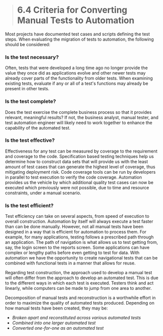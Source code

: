 > # **6.4** Criteria for Converting Manual Tests to Automation

Most projects have documented test cases and scripts defining the test steps. When evaluating the migration of tests to automation, the following should be 
considered:

### Is the test necessary?
Often, tests that were developed a long time ago no longer provide the value they once did as applications evolve and other newer tests may already cover parts of the 
functionality from older tests. When examining existing tests, evaluate if any or all of a test's functions may already be present in other tests.

### Is the test complete?
Does the test exercise the complete business process so that it provides relevant, meaningful results? If not, the business analyst, manual tester, and test automation 
engineer will likely need to work together to enhance the capability of the automated test.

### Is the test effective?
Effectiveness for any test can be measured by coverage to the requirement and coverage to the code. Specification based testing techniques help us determine how 
to construct data sets that will provide us with the least amount of test cases that can generate the highest level of coverage, thus mitigating deployment risk. 
Code coverage tools can be run by developers in parallel to test execution to verify the code coverage. Automation provides us the vehicle by which additional quality 
test cases can now be executed which previously were not possible, due to time and resource constraints, under a manual scenario.

### Is the test efficient?
Test efficiency can take on several aspects, from speed of execution to overall construction. Automation by itself will always execute a test faster than can be 
done manually. However, not all manual tests have been designed in a way that is efficient for automation to process them. For example, for many applications, 
testing follows a prescribed path through an application. The path of navigation is what allows us to test getting from, say, the login screen to the reports screen. 
Some applications can have complex or lengthy paths before even getting to test for data. With automation we have the opportunity to create navigational tests that 
can be combined with functional tests in a manner that allows for reuse.

Regarding test construction, the approach used to develop a manual test will often differ from the approach to develop an automated test. This is due to the different 
ways in which each test is executed. Testers think and act linearly, while computers can be made to jump from one area to another. 

Decomposition of manual tests and reconstruction is a worthwhile effort in order to maximize the quality of automated tests produced. Depending on how manual tests 
have been created, they may be:

- *Broken apart and reconstituted across various automated tests*
- *Combined into one larger automated test*
- *Converted one-for-one as an automated test*